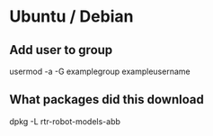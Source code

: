 # Ubuntu / Debian
## Add user to group
usermod -a -G examplegroup exampleusername

## What packages did this download
dpkg -L rtr-robot-models-abb